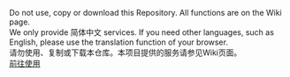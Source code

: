 Do not use, copy or download this Repository. All functions are on the Wiki page.  
We only provide 简体中文 services. If you need other languages, such as English, please use the translation function of your browser.   
请勿使用、复制或下载本仓库。本项目提供的服务请参见Wiki页面。  
[前往使用](.../wiki)<br/>

